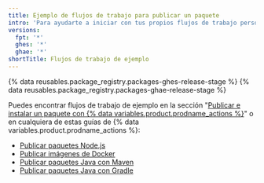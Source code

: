 ```yaml
---
title: Ejemplo de flujos de trabajo para publicar un paquete
intro: 'Para ayudarte a iniciar con tus propios flujos de trabajo personalizados, revisa algunos flujos de trabajo de ejemplo para publicar paquetes.'
versions:
  fpt: '*'
  ghes: '*'
  ghae: '*'
shortTitle: Flujos de trabajo de ejemplo
---
```


{% data reusables.package_registry.packages-ghes-release-stage %}
{% data reusables.package_registry.packages-ghae-release-stage %}

Puedes encontrar flujos de trabajo de ejemplo en la sección "[Publicar e instalar un paquete con {% data variables.product.prodname_actions %}](/packages/managing-github-packages-using-github-actions-workflows/publishing-and-installing-a-package-with-github-actions)" o en cualquiera de estas guías de {% data variables.product.prodname_actions %}:

  - [Publicar paquetes Node.js](/actions/guides/publishing-nodejs-packages)
  - [Publicar imágenes de Docker](/actions/guides/publishing-docker-images)
  - [Publicar paquetes Java con Maven](/actions/guides/publishing-java-packages-with-maven)
  - [Publicar paquetes Java con Gradle](/actions/guides/publishing-java-packages-with-gradle)
